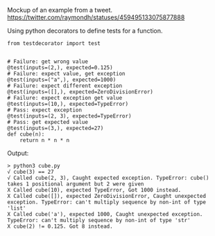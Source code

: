 Mockup of an example from a tweet. https://twitter.com/raymondh/statuses/459495133075877888

Using python decorators to define tests for a function.

    from testdecorator import test


    # Failure: get wrong value
    @test(inputs=(2,), expected=0.125)
    # Failure: expect value, get exception
    @test(inputs=("a",), expected=1000)
    # Failure: expect different exception
    @test(inputs=([],), expected=ZeroDivisionError)
    # Failure: expect exception get value
    @test(inputs=(10,), expected=TypeError)
    # Pass: expect exception
    @test(inputs=(2, 3), expected=TypeError)
    # Pass: get expected value
    @test(inputs=(3,), expected=27)
    def cube(n):
        return n * n * n

Output:

    > python3 cube.py
    √ cube(3) == 27
    √ Called cube(2, 3), Caught expected exception. TypeError: cube() takes 1 positional argument but 2 were given
    X Called cube(10), expected TypeError, Got 1000 instead.
    X Called cube([]), expected ZeroDivisionError, Caught unexpected exception. TypeError: can't multiply sequence by non-int of type 'list'
    X Called cube('a'), expected 1000, Caught unexpected exception. TypeError: can't multiply sequence by non-int of type 'str'
    X cube(2) != 0.125. Got 8 instead.
